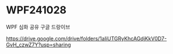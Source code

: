 # WPF241028
WPF 심화 공유 구글 드랑이브

https://drive.google.com/drive/folders/1aIiUTGRyKhcAGdjKkV0D7-GvH_czwZ7Y?usp=sharing
